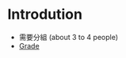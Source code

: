# Introdution
- 需要分組 (about 3 to 4 people)
- [Grade](https://github.com/licyj/Courses/blob/main/Introduction%20to%20Data%20Science%20(2021%20Fall%2C%20NCU)/Grade.md)
